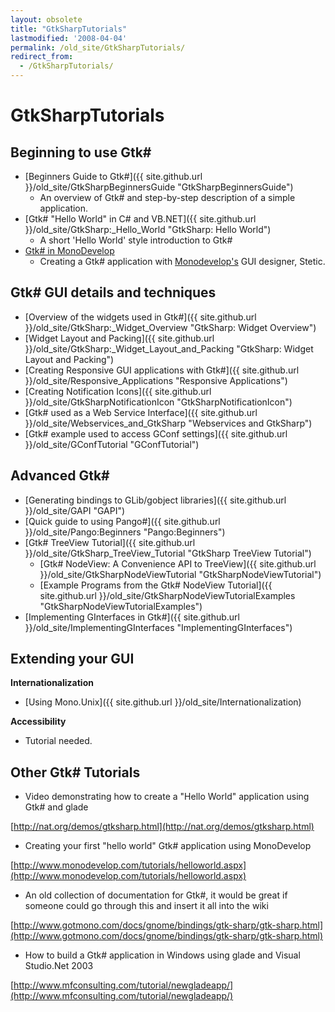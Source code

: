 ```yaml
---
layout: obsolete
title: "GtkSharpTutorials"
lastmodified: '2008-04-04'
permalink: /old_site/GtkSharpTutorials/
redirect_from:
  - /GtkSharpTutorials/
---
```


GtkSharpTutorials
=================

Beginning to use Gtk\#
----------------------

-   [Beginners Guide to Gtk\#]({{ site.github.url }}/old_site/GtkSharpBeginnersGuide "GtkSharpBeginnersGuide")
    -   An overview of Gtk\# and step-by-step description of a simple application.
-   [Gtk\# "Hello World" in C\# and VB.NET]({{ site.github.url }}/old_site/GtkSharp:_Hello_World "GtkSharp: Hello World")
    -   A short 'Hello World' style introduction to Gtk\#
-   [Gtk\# in MonoDevelop](http://www.monodevelop.com/Stetic_GUI_Designer)
    -   Creating a Gtk\# application with [Monodevelop's](http://www.monodevelop.com/Main_Page) GUI designer, Stetic.

Gtk\# GUI details and techniques
--------------------------------

-   [Overview of the widgets used in Gtk\#]({{ site.github.url }}/old_site/GtkSharp:_Widget_Overview "GtkSharp: Widget Overview")
-   [Widget Layout and Packing]({{ site.github.url }}/old_site/GtkSharp:_Widget_Layout_and_Packing "GtkSharp: Widget Layout and Packing")
-   [Creating Responsive GUI applications with Gtk\#]({{ site.github.url }}/old_site/Responsive_Applications "Responsive Applications")
-   [Creating Notification Icons]({{ site.github.url }}/old_site/GtkSharpNotificationIcon "GtkSharpNotificationIcon")
-   [Gtk\# used as a Web Service Interface]({{ site.github.url }}/old_site/Webservices_and_GtkSharp "Webservices and GtkSharp")
-   [Gtk\# example used to access GConf settings]({{ site.github.url }}/old_site/GConfTutorial "GConfTutorial")

Advanced Gtk\#
--------------

-   [Generating bindings to GLib/gobject libraries]({{ site.github.url }}/old_site/GAPI "GAPI")
-   [Quick guide to using Pango\#]({{ site.github.url }}/old_site/Pango:Beginners "Pango:Beginners")
-   [Gtk\# TreeView Tutorial]({{ site.github.url }}/old_site/GtkSharp_TreeView_Tutorial "GtkSharp TreeView Tutorial")
    -   [Gtk\# NodeView: A Convenience API to TreeView]({{ site.github.url }}/old_site/GtkSharpNodeViewTutorial "GtkSharpNodeViewTutorial")
    -   [Example Programs from the Gtk\# NodeView Tutorial]({{ site.github.url }}/old_site/GtkSharpNodeViewTutorialExamples "GtkSharpNodeViewTutorialExamples")
-   [Implementing GInterfaces in Gtk\#]({{ site.github.url }}/old_site/ImplementingGInterfaces "ImplementingGInterfaces")

Extending your GUI
------------------

**Internationalization**

-   [Using Mono.Unix]({{ site.github.url }}/old_site/Internationalization)

**Accessibility**

-   Tutorial needed.

Other Gtk\# Tutorials
---------------------

-   Video demonstrating how to create a "Hello World" application using Gtk\# and glade

[http://nat.org/demos/gtksharp.html](http://nat.org/demos/gtksharp.html)

-   Creating your first "hello world" Gtk\# application using MonoDevelop

[http://www.monodevelop.com/tutorials/helloworld.aspx](http://www.monodevelop.com/tutorials/helloworld.aspx)

-   An old collection of documentation for Gtk\#, it would be great if someone could go through this and insert it all into the wiki

[http://www.gotmono.com/docs/gnome/bindings/gtk-sharp/gtk-sharp.html](http://www.gotmono.com/docs/gnome/bindings/gtk-sharp/gtk-sharp.html)

-   How to build a Gtk\# application in Windows using glade and Visual Studio.Net 2003

[http://www.mfconsulting.com/tutorial/newgladeapp/](http://www.mfconsulting.com/tutorial/newgladeapp/)

